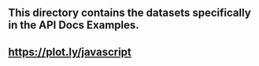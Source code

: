 ## This directory contains the datasets specifically in the API Docs Examples.
## https://plot.ly/javascript